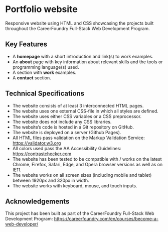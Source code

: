 # Portfolio website

Responsive website using HTML and CSS showcasing the projects built throughout the CareerFoundry Full-Stack Web Development Program.

## Key Features
* A **homepage** with a short introduction and link(s) to work examples.
* An **about** page with key information about relevant skills and the tools or programming language(s) used.
* A section with **work** examples.
* A **contact** section.

## Technical Specifications
* The website consists of at least 3 interconnected HTML pages.
* The website uses one external CSS-file in which all styles are defined.
* The website uses either CSS variables or a CSS preprocessor.
* The website does not include any CSS libraries.
* The website’s code is hosted in a Git repository on GitHub.
* The website is deployed on a server (Github Pages).
* All HTML files pass validation on the Markup Validation Service: https://validator.w3.org
* All colors used pass the AA Accessibility Guidelines: https://contrastchecker.com
* The website has been tested to be compatible with / works on the latest Chrome, Firefox, Safari, Edge, and Opera browser versions as well as on IE11.
* The website works on all screen sizes (including mobile and tablet) between 1920px and 320px in width.
* The website works with keyboard, mouse, and touch inputs.

## Acknowledgements

This project has been built as part of the CareerFoundry Full-Stack Web Development Program: https://careerfoundry.com/en/courses/become-a-web-developer/
